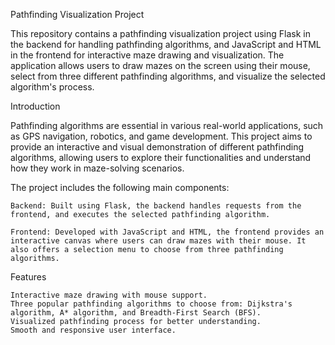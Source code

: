 Pathfinding Visualization Project


This repository contains a pathfinding visualization project using Flask in the backend for handling pathfinding algorithms, and JavaScript and HTML in the frontend for interactive maze drawing and visualization. The application allows users to draw mazes on the screen using their mouse, select from three different pathfinding algorithms, and visualize the selected algorithm's process.


Introduction

Pathfinding algorithms are essential in various real-world applications, such as GPS navigation, robotics, and game development. This project aims to provide an interactive and visual demonstration of different pathfinding algorithms, allowing users to explore their functionalities and understand how they work in maze-solving scenarios.

The project includes the following main components:

    Backend: Built using Flask, the backend handles requests from the frontend, and executes the selected pathfinding algorithm.

    Frontend: Developed with JavaScript and HTML, the frontend provides an interactive canvas where users can draw mazes with their mouse. It also offers a selection menu to choose from three pathfinding algorithms.

Features

    Interactive maze drawing with mouse support.
    Three popular pathfinding algorithms to choose from: Dijkstra's algorithm, A* algorithm, and Breadth-First Search (BFS).
    Visualized pathfinding process for better understanding.
    Smooth and responsive user interface.

